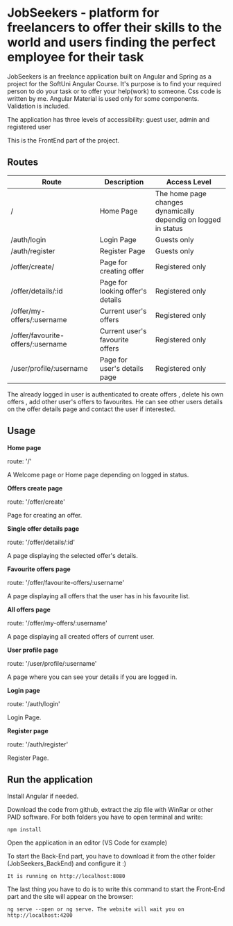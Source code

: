 # JobSeekers - platform for freelancers to offer their skills to the world and users finding the perfect employee for their task

JobSeekers is an freelance application built on Angular and Spring as a project for the SoftUni Angular Course. It's purpose is to find your required person to do your task or to offer your help(work) to someone. Css code is written by me. Angular Material is used only for some components. Validation is included.

The application has three levels of accessibility: guest user, admin and registered user

This is the FrontEnd part of the project.

## Routes
| Route  | Description | Access Level |
| ------------- | ------------- | ------------- |
| /  | Home Page  | The home page changes dynamically dependig on logged in status | All users and Guest Users |
| /auth/login  | Login Page  | Guests only |
| /auth/register  | Register Page  | Guests only |
| /offer/create/  | Page for creating offer  | Registered only |
| /offer/details/:id  | Page for looking offer's details  | Registered only |
| /offer/my-offers/:username  | Current user's offers  | Registered only |
| /offer/favourite-offers/:username  | Current user's favourite offers  | Registered only |
| /user/profile/:username  | Page for user's details page  | Registered only |
    
The already logged in user is authenticated to create offers , delete his own offers , add other user's offers to favourites. He can see other users details on the offer details page and contact the user if interested.


## Usage

**Home page**

route: '/'

A Welcome page or Home page depending on logged in status.

**Offers create page**

route: '/offer/create'

Page for creating an offer.

**Single offer details page**

route: '/offer/details/:id'

A page displaying the selected offer's details.

**Favourite offers page**

route: '/offer/favourite-offers/:username'

A page displaying all offers that the user has in his favourite list.

**All offers page**

route: '/offer/my-offers/:username'

A page displaying all created offers of current user.

**User profile page**

route: '/user/profile/:username'

A page where you can see your details if you are logged in.


**Login page**

route: '/auth/login'

Login Page.

**Register page**

route: '/auth/register'

Register Page.

## Run the application

Install Angular if needed.

Download the code from github, extract the zip file with WinRar or other PAID software. For both folders you have to open terminal and write: 

    npm install

Open the application in an editor (VS Code for example) 
    
To start the Back-End part, you have to download it from the other folder (JobSeekers_BackEnd) and configure it :)

    It is running on http://localhost:8080
   
The last thing you have to do is to write this command to start the Front-End part and the site will appear on the browser:

    ng serve --open or ng serve. The website will wait you on http://localhost:4200
